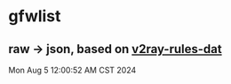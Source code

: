 # gfwlist
## raw -> json, based on [v2ray-rules-dat](https://github.com/Loyalsoldier/v2ray-rules-dat)
Mon Aug  5 12:00:52 AM CST 2024

